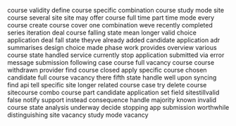 course validity define course specific combination course study mode site course several site site may offer course full time part time mode every course create course cover one combination weve recently completed series iteration deal course falling state mean longer valid choice application deal fall state theyve already added candidate application adr summarises design choice made phase work provides overview various course state handled service currently stop application submitted via error message submission following case course full vacancy course course withdrawn provider find course closed apply specific course chosen candidate full course vacancy there fifth state handle well upon syncing find api tell specific site longer related course case try delete course sitecourse combo course part candidate application set field sitestillvalid false notify support instead consequence handle majority known invalid course state analysis underway decide stopping app submission worthwhile distinguishing site vacancy study mode vacancy
